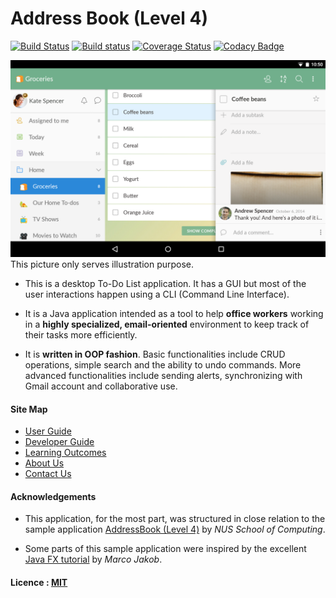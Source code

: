 # Address Book (Level 4)

[![Build Status](https://travis-ci.org/se-edu/addressbook-level4.svg?branch=master)](https://travis-ci.org/se-edu/addressbook-level4)
[![Build status](https://ci.appveyor.com/api/projects/status/3boko2x2vr5cc3w2?svg=true)](https://ci.appveyor.com/project/damithc/addressbook-level4)
[![Coverage Status](https://coveralls.io/repos/github/se-edu/addressbook-level4/badge.svg?branch=master)](https://coveralls.io/github/se-edu/addressbook-level4?branch=master)
[![Codacy Badge](https://api.codacy.com/project/badge/Grade/fc0b7775cf7f4fdeaf08776f3d8e364a)](https://www.codacy.com/app/damith/addressbook-level4?utm_source=github.com&amp;utm_medium=referral&amp;utm_content=se-edu/addressbook-level4&amp;utm_campaign=Badge_Grade)

<img src="docs/images/UI.png" width="600"><br>
This picture only serves illustration purpose.

* This is a desktop To-Do List application. It has a GUI but most of the user interactions happen using
  a CLI (Command Line Interface).
  
* It is a Java application intended as a tool to help **office workers** working in a **highly specialized, email-oriented** environment to keep track of their tasks more efficiently.

* It is **written in OOP fashion**. Basic functionalities include CRUD operations, simple search and the ability to undo commands. More advanced functionalities include sending alerts, synchronizing with Gmail account and collaborative use.


#### Site Map
* [User Guide](docs/UserGuide.md)
* [Developer Guide](docs/DeveloperGuide.md)
* [Learning Outcomes](docs/LearningOutcomes.md)
* [About Us](docs/AboutUs.md)
* [Contact Us](docs/ContactUs.md)


#### Acknowledgements

* This application, for the most part, was structured in close relation to the sample application [AddressBook (Level 4)](https://github.com/nus-cs2103-AY1617S2/addressbook-level4) by *NUS School of Computing*.

* Some parts of this sample application were inspired by the excellent
  [Java FX tutorial](http://code.makery.ch/library/javafx-8-tutorial/) by *Marco Jakob*.


#### Licence : [MIT](LICENSE)
